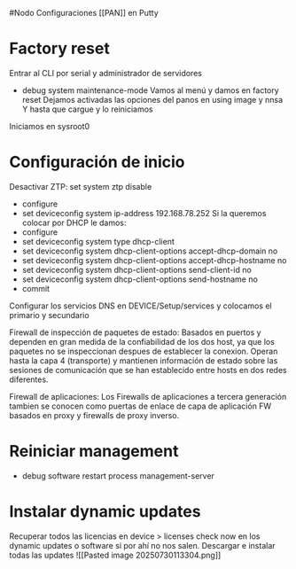 #Nodo
Configuraciones [[PAN]] en Putty
# Factory reset
Entrar al CLI por serial y administrador de servidores
- debug system maintenance-mode
Vamos al menú y damos en factory reset
Dejamos activadas las opciones del panos en using image y nnsa
Y hasta que cargue y lo reiniciamos

Iniciamos en sysroot0


# Configuración de inicio 
Desactivar ZTP: set system ztp disable

- configure
- set deviceconfig system ip-address 192.168.78.252
Si la queremos colocar por DHCP le damos: 
- configure
- set deviceconfig system type dhcp-client
- set deviceconfig system dhcp-client-options accept-dhcp-domain no
- set deviceconfig system dhcp-client-options accept-dhcp-hostname no
- set deviceconfig system dhcp-client-options send-client-id no
- set deviceconfig system dhcp-client-options send-hostname no
- commit

Configurar los servicios DNS en DEVICE/Setup/services y colocamos el primario y secundario

Firewall de inspección de paquetes de estado: Basados en puertos y dependen en gran medida de la confiabilidad de los dos host, ya que los paquetes no se inspeccionan despues de establecer la conexion.
Operan hasta la capa 4 (transporte) y mantienen información de estado sobre las sesiones de comunicación que se han establecido entre hosts en dos redes diferentes.

Firewall de aplicaciones: Los Firewalls de aplicaciones a tercera generación tambien se conocen como puertas de enlace de capa de aplicación FW basados en proxy y firewalls de proxy inverso.

# Reiniciar management
- debug software restart process management-server

# Instalar dynamic updates
Recuperar todos las licencias en device > licenses
check now en los dynamic updates o software si por ahí no nos salen.
Descargar e instalar todas las updates 
![[Pasted image 20250730113304.png]]